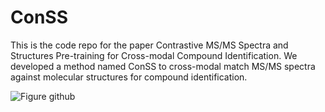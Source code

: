 # ConSS
This is the code repo for the paper Contrastive MS/MS Spectra and Structures Pre-training for Cross-modal Compound Identification. We developed a method named ConSS to cross-modal match MS/MS spectra against molecular structures for compound identification.

![Figure github](https://github.com/user-attachments/assets/81ec0f12-2f41-474c-9f3f-02ab2f610f9d)
